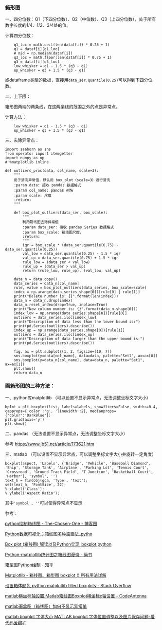 ### 箱形图
一、四分位数：Q1（下四分位数）、Q2（中位数）、Q3（上四分位数），处于所有数字长度的1/4、1/2、3/4处的值。

计算四分位数：

```
    q1_loc = math.ceil(len(dataf[i]) * 0.25 + 1)
    q1 = dataf[i][q1_loc]
    # mid = np.median(dataf[i])
    q3_loc = math.floor(len(dataf[i]) * 0.75 + 1)
    q3 = dataf[i][q3_loc]
    low_whisker = q1 - 1.5 * (q3 - q1)
    up_whisker = q3 + 1.5 * (q3 - q1)
```
或dataframe类型的数据，直接用`data_ser.quantile(0.25)`可以得到下四分位数。

二、上下限：

箱形图两端的两条线，在这两条线的范围之外的点是异常点。

计算方法：

```
    low_whisker = q1 - 1.5 * (q3 - q1)
    up_whisker = q3 + 1.5 * (q3 - q1)
```

三、去除异常点：

```
import seaborn as sns
from operator import itemgetter
import numpy as np
# %matplotlib inline

def outliers_proc(data, col_name, scale=3):
    """
    用于清洗异常值，默认用 box_plot（scale=3）进行清洗
    :param data: 接收 pandas 数据格式
    :param col_name: pandas 列名
    :param scale: 尺度
    :return:
    """

    def box_plot_outliers(data_ser, box_scale):
        """
        利用箱线图去除异常值
        :param data_ser: 接收 pandas.Series 数据格式
        :param box_scale: 箱线图尺度，
        :return:
        """
        iqr = box_scale * (data_ser.quantile(0.75) - data_ser.quantile(0.25))
        val_low = data_ser.quantile(0.25) - 1.5 * iqr
        val_up = data_ser.quantile(0.75) + 1.5 * iqr
        rule_low = (data_ser < val_low)
        rule_up = (data_ser > val_up)
        return (rule_low, rule_up), (val_low, val_up)

    data_n = data.copy()
    data_series = data_n[col_name]
    rule, value = box_plot_outliers(data_series, box_scale=scale)
    index = np.arange(data_series.shape[0])[rule[0] | rule[1]]
    print("Delete number is: {}".format(len(index)))
    data_n = data_n.drop(index)
    data_n.reset_index(drop=True, inplace=True)
    print("Now column number is: {}".format(data_n.shape[0]))
    index_low = np.arange(data_series.shape[0])[rule[0]]
    outliers = data_series.iloc[index_low]
    print("Description of data less than the lower bound is:")
    print(pd.Series(outliers).describe())
    index_up = np.arange(data_series.shape[0])[rule[1]]
    outliers = data_series.iloc[index_up]
    print("Description of data larger than the upper bound is:")
    print(pd.Series(outliers).describe())
    
    fig, ax = plt.subplots(1, 2, figsize=(10, 7))
    sns.boxplot(y=data[col_name], data=data, palette="Set1", ax=ax[0])
    sns.boxplot(y=data_n[col_name], data=data_n, palette="Set1", ax=ax[1])
    plt.show()
    return data_n
```


### 画箱形图的三种方法：
一、python库matplotlib （可以设置不显示异常点，无法调整坐标文字大小）

```
bplot = plt.boxplot(list, labels=labels, showfliers=False, widths=0.4, capprops={'color':'g', 'linewidth':2}, medianprops={'color':'DarkBlue'})
plt.grid(axis='y')
plt.show()
```

二、pandas （无法设置不显示异常点，无法调整坐标文字大小）

参考 https://www.jb51.net/article/173621.htm

三、matlab （可以设置不显示异常点，可以调整坐标文字大小并旋转一定角度）

```
boxplot(aspect, 'Labels', {'Bridge', 'Vehicle', 'Baseball Diamond', 'Ship', 'Storage Tank', 'Airplane', 'Parking Lot', 'Tennis Court', 'Crossroad', 'Ground Track Field', 'T Junction', 'Basketball Court', 'Harbor'}, 'symbol', '')
text_h = findobj(gca, 'Type', 'text');
set(text_h, 'FontSize', 22);
% xlabel('Class');
% ylabel('Aspect Ratio');
```
其中`'symbol', ''`可以使得异常点不显示

参考：

[python绘制箱线图 - The-Chosen-One - 博客园](https://www.cnblogs.com/yanjy-onlyone/p/13435821.html)

[Python数据可视化：箱线图多种库画法\_pytho](https://www.jb51.net/article/173621.htm)

[Box plot (箱线图) 解读以及Python实现\_boxplot python](https://blog.csdn.net/shulixu/article/details/86551482)

[Python-matplotlib统计图之箱线图漫谈 - 简书](https://www.jianshu.com/p/b2f70f867a4a)

[箱型图Python绘制 - 知乎](https://zhuanlan.zhihu.com/p/321910805)

[ Matplotlib - 箱线图、箱型图 boxplot () 所有用法详解](https://blog.csdn.net/weixin_40683253/article/details/87857194)

[设置箱体颜色 python matplotlib filled boxplots - Stack Overflow](https://stackoverflow.com/questions/20289091/python-matplotlib-filled-boxplots)

[matlab横坐标轴设置,Matlab箱线图Boxplot横坐标x轴设置 - CodeAntenna](https://codeantenna.com/a/27PYLrUn1W)

[matlab画盒图（箱线图）如何不显示异常值](https://blog.csdn.net/summer15407901/article/details/107715646)

[matlab boxplot 字体大小,MATLAB boxplot 字体位置调整以及图片保存问题-爱代码爱编程](https://icode.best/i/44394140275322)
